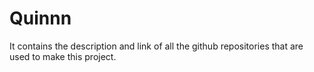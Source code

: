 # Quinnn
It contains the description and link of all the github repositories that are used to make this project.
